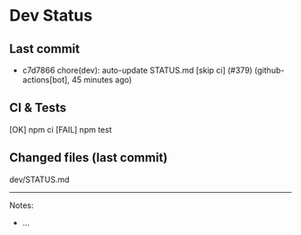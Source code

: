 # Dev Status

## Last commit
- c7d7866 chore(dev): auto-update STATUS.md [skip ci] (#379) (github-actions[bot], 45 minutes ago)
## CI & Tests
[OK] npm ci
[FAIL] npm test

## Changed files (last commit)
dev/STATUS.md

---
Notes:
- ...

